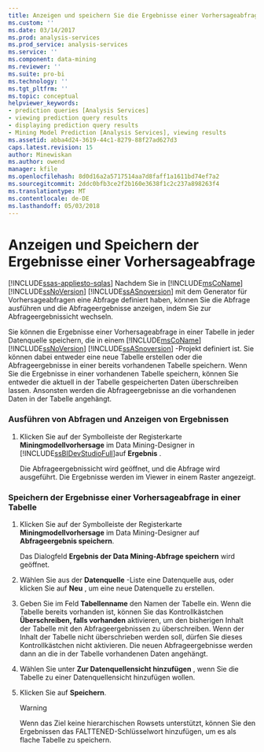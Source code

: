 ```yaml
---
title: Anzeigen und speichern Sie die Ergebnisse einer Vorhersageabfrage | Microsoft Docs
ms.custom: ''
ms.date: 03/14/2017
ms.prod: analysis-services
ms.prod_service: analysis-services
ms.service: ''
ms.component: data-mining
ms.reviewer: ''
ms.suite: pro-bi
ms.technology: ''
ms.tgt_pltfrm: ''
ms.topic: conceptual
helpviewer_keywords:
- prediction queries [Analysis Services]
- viewing prediction query results
- displaying prediction query results
- Mining Model Prediction [Analysis Services], viewing results
ms.assetid: abba4d24-3619-44c1-8279-88f27ad627d3
caps.latest.revision: 15
author: Minewiskan
ms.author: owend
manager: kfile
ms.openlocfilehash: 8d0d16a2a5717514aa7d8faff1a1611bd74ef7a2
ms.sourcegitcommit: 2ddc0bfb3ce2f2b160e3638f1c2c237a898263f4
ms.translationtype: MT
ms.contentlocale: de-DE
ms.lasthandoff: 05/03/2018
---
```

# <a name="view-and-save-the-results-of-a-prediction-query"></a>Anzeigen und Speichern der Ergebnisse einer Vorhersageabfrage
[!INCLUDE[ssas-appliesto-sqlas](../../includes/ssas-appliesto-sqlas.md)]
  Nachdem Sie in [!INCLUDE[msCoName](../../includes/msconame-md.md)] [!INCLUDE[ssNoVersion](../../includes/ssnoversion-md.md)] [!INCLUDE[ssASnoversion](../../includes/ssasnoversion-md.md)] mit dem Generator für Vorhersageabfragen eine Abfrage definiert haben, können Sie die Abfrage ausführen und die Abfrageergebnisse anzeigen, indem Sie zur Abfrageergebnissicht wechseln.  
  
 Sie können die Ergebnisse einer Vorhersageabfrage in einer Tabelle in jeder Datenquelle speichern, die in einem [!INCLUDE[msCoName](../../includes/msconame-md.md)] [!INCLUDE[ssNoVersion](../../includes/ssnoversion-md.md)] [!INCLUDE[ssASnoversion](../../includes/ssasnoversion-md.md)] -Projekt definiert ist. Sie können dabei entweder eine neue Tabelle erstellen oder die Abfrageergebnisse in einer bereits vorhandenen Tabelle speichern. Wenn Sie die Ergebnisse in einer vorhandenen Tabelle speichern, können Sie entweder die aktuell in der Tabelle gespeicherten Daten überschreiben lassen. Ansonsten werden die Abfrageergebnisse an die vorhandenen Daten in der Tabelle angehängt.  
  
### <a name="run-a-query-and-view-the-results"></a>Ausführen von Abfragen und Anzeigen von Ergebnissen  
  
1.  Klicken Sie auf der Symbolleiste der Registerkarte **Miningmodellvorhersage** im Data Mining-Designer in [!INCLUDE[ssBIDevStudioFull](../../includes/ssbidevstudiofull-md.md)]auf **Ergebnis** .  
  
     Die Abfrageergebnissicht wird geöffnet, und die Abfrage wird ausgeführt. Die Ergebnisse werden im Viewer in einem Raster angezeigt.  
  
### <a name="save-the-results-of-a-prediction-query-to-a-table"></a>Speichern der Ergebnisse einer Vorhersageabfrage in einer Tabelle  
  
1.  Klicken Sie auf der Symbolleiste der Registerkarte **Miningmodellvorhersage** im Data Mining-Designer auf **Abfrageergebnis speichern**.  
  
     Das Dialogfeld **Ergebnis der Data Mining-Abfrage speichern** wird geöffnet.  
  
2.  Wählen Sie aus der **Datenquelle** -Liste eine Datenquelle aus, oder klicken Sie auf **Neu** , um eine neue Datenquelle zu erstellen.  
  
3.  Geben Sie im Feld **Tabellenname** den Namen der Tabelle ein. Wenn die Tabelle bereits vorhanden ist, können Sie das Kontrollkästchen **Überschreiben, falls vorhanden** aktivieren, um den bisherigen Inhalt der Tabelle mit den Abfrageergebnissen zu überschreiben. Wenn der Inhalt der Tabelle nicht überschrieben werden soll, dürfen Sie dieses Kontrollkästchen nicht aktivieren. Die neuen Abfrageergebnisse werden dann an die in der Tabelle vorhandenen Daten angehängt.  
  
4.  Wählen Sie unter **Zur Datenquellensicht hinzufügen** , wenn Sie die Tabelle zu einer Datenquellensicht hinzufügen wollen.  
  
5.  Klicken Sie auf **Speichern**.  
  
    > [!WARNING]  
    >  Wenn das Ziel keine hierarchischen Rowsets unterstützt, können Sie den Ergebnissen das FALTTENED-Schlüsselwort hinzufügen, um es als flache Tabelle zu speichern.  
  
  
